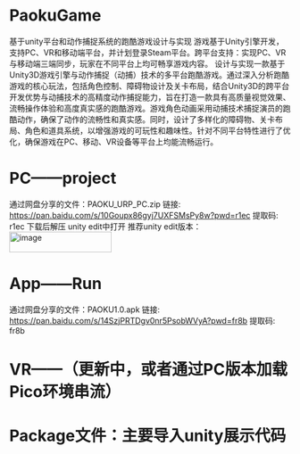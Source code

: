 # PaokuGame
基于unity平台和动作捕捉系统的跑酷游戏设计与实现
游戏基于Unity引擎开发，支持PC、VR和移动端平台，并计划登录Steam平台。跨平台支持：实现PC、VR与移动端三端同步，玩家在不同平台上均可畅享游戏内容。
设计与实现一款基于Unity3D游戏引擎与动作捕捉（动捕）技术的多平台跑酷游戏。通过深入分析跑酷游戏的核心玩法，包括角色控制、障碍物设计及关卡布局，结合Unity3D的跨平台开发优势与动捕技术的高精度动作捕捉能力，旨在打造一款具有高质量视觉效果、流畅操作体验和高度真实感的跑酷游戏。游戏角色动画采用动捕技术捕捉演员的跑酷动作，确保了动作的流畅性和真实感。同时，设计了多样化的障碍物、关卡布局、角色和道具系统，以增强游戏的可玩性和趣味性。针对不同平台特性进行了优化，确保游戏在PC、移动、VR设备等平台上均能流畅运行。

# PC——project
通过网盘分享的文件：PAOKU_URP_PC.zip
链接: https://pan.baidu.com/s/10Goupx86gyj7UXFSMsPy8w?pwd=r1ec 提取码: r1ec  下载后解压 unity edit中打开
推荐unity edit版本：<img width="183" height="37" alt="image" src="https://github.com/user-attachments/assets/0d96b853-2639-4dab-ac7c-186df2e08dc0" />


# App——Run
通过网盘分享的文件：PAOKU1.0.apk
链接: https://pan.baidu.com/s/14SzjPRTDgv0nr5PsobWVyA?pwd=fr8b 提取码: fr8b

# VR——（更新中，或者通过PC版本加载Pico环境串流）

# Package文件：主要导入unity展示代码
